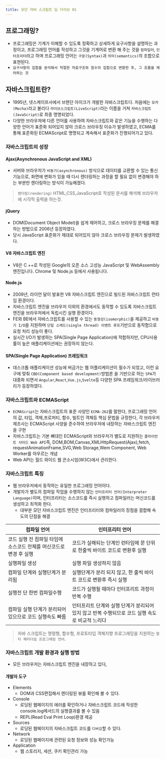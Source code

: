 ```yaml
---
title: 모던 자바 스크립트 딥 다이브 01
---
```


## 프로그래밍?
- 프로그래밍은 기계가 이해할 수 있도록 정확하고 상세하게 요구사항을 설명하는 과정이고, 프로그래밍 언어를 작성하고 그것을 기계어로 변환 해 주는 것을 `컴파일러`, `인터프리터`라고 하며 프로그래밍 언어는 `구문(Syntax)`과 `의미(semantics)`의 조합으로 표현된다.
- `요구사항의 집합을 분석해서 적절한 자료구조와 함수의 집합으로 변환한 후, 그 흐름을 제어하는 것`

## 자바스크립트란?

- 1995년, 넷스케이프사에서 브렌던 아이크가 개발한 자바스크립트다. 처음에는 `모카(Mocha)`라고 불리다 `라이브스크립트(LiveScript)`라는 이름을 거쳐 `자바스크립트(JavaScript)`로 최종 명명되었다.
- 다양한 브라우져에 다른 언어를 사용하여 자바스크립트와 같은 기능을 수행하는 다양한 언어가 표준화 되어있지 않아 크로스 브라우징 이슈가 발생하였고, ECMA를 통해 표준화된 ECMAScript로 명명되고 계속해서 표준화가 진행되어가고 있다.

### 자바스크립트의 성장

#### Ajax(Asynchronous JavaScript and XML)
- 서버와 브라우저가 `비동기(asynchronous)` 방식으로 데이터를 교환할 수 있는 통신 기능으로, 화면에 변화가 있을 때 다시 렌더링하는 과정을 할 필요 없이 변경해야 하는 부분만 렌더링하는 방식이 가능해졌다. 
> `렌더링(rendering)` HTML,CSS,JavaScript로 작성된 문서를 해석해 브라우저에 시각적 출력을 하는것.

#### jQuery
- DOM(Document Object Model)을 쉽게 제어하고, 크로스 브라우징 문제를 해결하는 방법으로 2006년 등장하였다.
- 당시 JavaScript 표준화가 제대로 되어있지 않아 크로스 브라우징 문제가 발생하였다.

#### V8 자바스크립트 엔진
- V8은 C ++로 작성된 Google의 오픈 소스 고성능 JavaScript 및 WebAssembly 엔진입니다. Chrome 및 Node.js 등에서 사용됩니다.

#### Node.js
- 2009년, 라이언 달이 발표한 V8 자바스크립트 엔진으로 빌드된 자바스크립트 런타임 환경이다.
- 자바스크립트 엔진을 브라우저 이외의 환경에서도 동작할 수 있도록 자바스크립트 엔진을 브라우저에서 독립시킨 실행 환경이다.
- FE와 BE에서 자바스크립트를 사용할 수 있는 `동형성(isomorphic)`을 제공하고 `비동기 I/O`을 지원하며 `단일 스레드(single thread) 이벤트 루프`기반으로 동작함으로 요청 처리 성능이 좋다.
- 실시간 I/O가 발생하는 SPA(Single Page Application)에 적합하지만, CPU사용률이 높은 애플리케이션에는 권장하지 않는다.

#### SPA(Single Page Application) 프레임워크
- 데스크톱 애플리케이션 성능에 버금가는 웹 어플리케이션이 필수가 되었고, 이런 요구에 맞춰 `CBD(Component based development)`방법론 을 기반으로 하는 `SPA`가 대중화 되면서 `Angular`,`React`,`Vue.js`,`Svelte`등 다양한 SPA 프레임워크/라이브러리가 등장하였다.


### 자바스크립트와 ECMAScript
- `ECMAScript`는 자바스크립트의 표준 사양인 `ECMA-262`를 말한다, 프로그래밍 언어의 값, 타입, 객체,프로퍼티, 함수, 빌트인 객체등 핵심 문법을 규정한다, 각 브라우저 제조사는 ECMAScript 사양을 준수하여 브라우저에 내장하는 자바스크립트 엔진을 구현
- 자바스크립트는 기본 뼈대인 ECMAScript와 브라우저가 별도로 지원하는 `클라이언트 사이드 Web API`즉, DOM,BOM,Canvas,XMLHttpRequest(Ajax),fetch, requestAnimationFrame,SVG,Web Storage,Wem Component, Web Worker를 아우르는 개념
- Web API는 월드 와이드 웹 콘소시엄(W3C)에서 관리한다.

### 자바스크립트 특징
- 웹 브라우저에서 동작하는 유일한 프로그래밍 언어이다.
-  개발자가 별도의 컴파일 작업을 수행하지 않는 `인터프리터 언어(Interpreter Language)`이며, 인터프리터는 소스코드를 즉시 실행하고 컴파일러는 머신코드를 생성하고 최적화 한다.
    - 대부분 모던 자바스크립트 엔진은 인터프리터와 컴파일러의 장점을 결합해 속도의 단점을 해결

| 컴파일 언어 | 인터프리터 언어|
|------------|---------------|
|코드 실행 전 컴파일 타임에 소스코드 전체를 머신코드로 변경 후 실행| 코드가 실해되는 단계인 런타임에 문 단위로 한줄씩 바이트 코드로 변환후 실행|
| 실행파일 생성 | 실행 파일 생성하지 않음|
| 컴파일 단계와 실행단계가 분리됨 | 실행단계가 분리 되지 않고, 한 줄씩 바이트 코드로 변환후 즉시 실행|
|실행전 단 한번 컴파일수행|코드가 실행될 때마다 인터프리트 과정이 반복 수행|
|컴파일 실행 단계가 분리되어 있으므로 코드 실행속도 빠름|인터프리트 단계와 실행 단계가 분리되어 있지 않고 반복 수행되므로 코드 실행 속도로 비교적 느리다|

> 자바 스크립트는 명령형, 함수형, 프로토타입 객체지향 프로그래밍을 지원하는 `멀티 패러다임 프로그래밍 언어`.


### 자바스크립트 개발 환경과 실행 방법
- 모든 브라우저는 자바스크립트 엔진을 내장하고 있다,

#### 개발자 도구
- Elements
    - DOM과 CSS편집해서 렌더링된 뷰를 확인해 볼 수 있다.
- Console
    - 로딩된 웹페이지의 에러를 확인하거나 자바스크립트 코드에 작성한 console.log메서드의 실행결과를 볼 수 있음
    - REPL(Read Eval Print Loop)환경 제공
- Sources
    - 로딩된 웹페이지의 자바스크립트 코드를 `디버깅`할 수 있다.
- Network
    - 로딩된 웹페이지에 관련된 요청 정보와 성능 확인가능
- Application
    - 웹 스토리지, 세션, 쿠키 확인관리 가능

